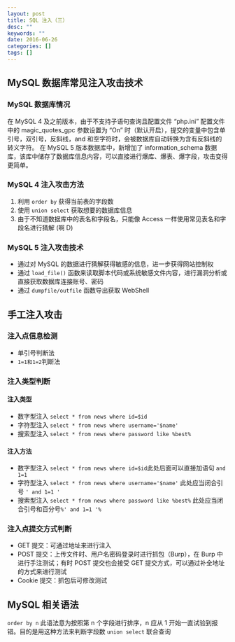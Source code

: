 ```yaml
---
layout: post
title: SQL 注入（三）
desc: ""
keywords: ""
date: 2016-06-26
categories: []
tags: []
---
```


## MySQL 数据库常见注入攻击技术

### MySQL 数据库情况

在 MySQL 4 及之前版本，由于不支持子语句查询且配置文件 “php.ini” 配置文件中的 magic_quotes_gpc 参数设置为 “On” 时（默认开启），提交的变量中包含单引号，双引号，反斜线，and 和空字符时，会被数据库自动转换为含有反斜线的转义字符。
在 MySQL 5 版本数据库中，新增加了 information_schema 数据库，该库中储存了数据库信息内容，可以直接进行爆库、爆表、爆字段，攻击变得更简单。

### MySQL 4 注入攻击方法

1. 利用 `order by` 获得当前表的字段数
2. 使用 `union select` 获取想要的数据库信息
3. 由于不知道数据库中的表名和字段名，只能像 Access 一样使用常见表名和字段名进行猜解 (啊 D)

### MySQL 5 注入攻击技术

- 通过对 MySQL 的数据进行猜解获得敏感的信息，进一步获得网站控制权
- 通过 `load_file()` 函数来读取脚本代码或系统敏感文件内容，进行漏洞分析或直接获取数据库连接账号、密码
- 通过 `dumpfile/outfile` 函数导出获取 WebShell

## 手工注入攻击

### 注入点信息检测

- 单引号判断法
- `1=1和1=2`判断法

### 注入类型判断

#### 注入类型

- 数字型注入 `select * from news where id=$id`
- 字符型注入 `select * from news where username='$name'`
- 搜索型注入 `select * from news where password like %best%`

#### 注入方法

- 数字型注入 `select * from news where id=$id`此处后面可以直接加语句 `and 1=1`
- 字符型注入 `select * from news where username='$name'` 此处应当闭合引号 `' and 1=1 '`
- 搜索型注入 `select * from news where password like %best%` 此处应当闭合引号和百分号`%' and 1=1 '%`

### 注入点提交方式判断

- GET 提交：可通过地址来进行注入
- POST 提交：上传文件时、用户名密码登录时进行抓包（Burp），在 Burp 中进行手注测试；有时 POST 提交也会接受 GET 提交方式，可以通过补全地址的方式来进行测试
- Cookie 提交：抓包后可修改测试

## MySQL 相关语法

`order by n` 此语法意为按照第 n 个字段进行排序，n 应从 1 开始一直试验到报错。目的是用这种方法来判断字段数
`union select` 联合查询
